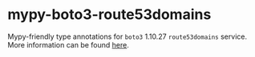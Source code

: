 # mypy-boto3-route53domains

Mypy-friendly type annotations for `boto3` 1.10.27 `route53domains` service.
More information can be found [here](https://github.com/vemel/mypy_boto3).
